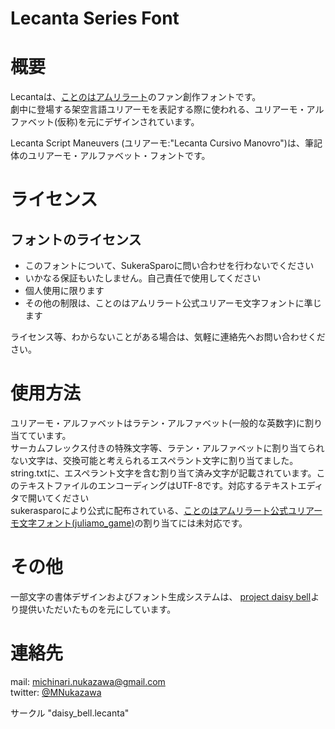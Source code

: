 Lecanta Series Font
====

# 概要
Lecantaは、[ことのはアムリラート](http://sukerasparo.com/)のファン創作フォントです。  
劇中に登場する架空言語ユリアーモを表記する際に使われる、ユリアーモ・アルファベット(仮称)を元にデザインされています。  

Lecanta Script Maneuvers (ユリアーモ:"Lecanta Cursivo Manovro")は、筆記体のユリアーモ・アルファベット・フォントです。  

# ライセンス
## フォントのライセンス
- このフォントについて、SukeraSparoに問い合わせを行わないでください
- いかなる保証もいたしません。自己責任で使用してください
- 個人使用に限ります
- その他の制限は、ことのはアムリラート公式ユリアーモ文字フォントに準じます

ライセンス等、わからないことがある場合は、気軽に連絡先へお問い合わせください。  

# 使用方法
ユリアーモ・アルファベットはラテン・アルファベット(一般的な英数字)に割り当てています。  
サーカムフレックス付きの特殊文字等、ラテン・アルファベットに割り当てられない文字は、交換可能と考えられるエスペラント文字に割り当てました。  
string.txtに、エスペラント文字を含む割り当て済み文字が記載されています。このテキストファイルのエンコーディングはUTF-8です。対応するテキストエディタで開いてください  
sukerasparoにより公式に配布されている、[ことのはアムリラート公式ユリアーモ文字フォント(juliamo_game)](http://sukerasparo.com/sp004/font.html)の割り当てには未対応です。  

# その他
一部文字の書体デザインおよびフォント生成システムは、
[project daisy bell](https://daisy-bell.booth.pm/)より提供いただいたものを元にしています。  

# 連絡先
mail: [michinari.nukazawa@gmail.com](mailto:michinari.nukazawa@gmail.com)  
twitter: [@MNukazawa](https://twitter.com/MNukazawa)  

サークル "daisy_bell.lecanta"
